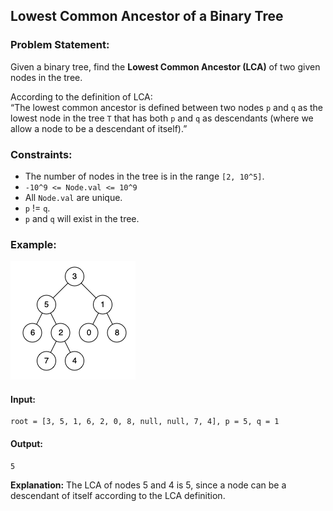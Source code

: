 ## Lowest Common Ancestor of a Binary Tree

### Problem Statement:
Given a binary tree, find the **Lowest Common Ancestor (LCA)** of two given nodes in the tree.

According to the definition of LCA:  
“The lowest common ancestor is defined between two nodes `p` and `q` as the lowest node in the tree `T` that has both `p` and `q` as descendants (where we allow a node to be a descendant of itself).”

### Constraints:
- The number of nodes in the tree is in the range `[2, 10^5]`.
- `-10^9 <= Node.val <= 10^9`
- All `Node.val` are unique.
- `p` != `q`.
- `p` and `q` will exist in the tree.

### Example:
![](tree2.png)

#### Input:
```plaintext
root = [3, 5, 1, 6, 2, 0, 8, null, null, 7, 4], p = 5, q = 1
```
#### Output:
```plaintext
5
```
**Explanation:** The LCA of nodes 5 and 4 is 5, since a node can be a descendant of itself according to the LCA definition.
